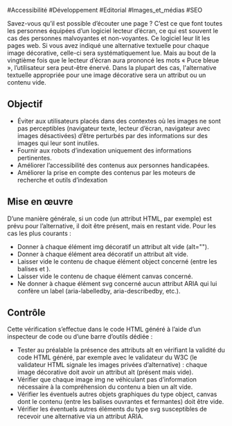 
#Accessibilité #Développement #Editorial #Images_et_médias #SEO

Savez-vous qu’il est possible d’écouter une page ? C’est ce que font toutes les personnes équipées d’un logiciel lecteur d’écran, ce qui est souvent le cas des personnes malvoyantes et non-voyantes. Ce logiciel leur lit les pages web. Si vous avez indiqué une alternative textuelle pour chaque image décorative, celle-ci sera systématiquement lue. Mais au bout de la vingtième fois que le lecteur d’écran aura prononcé les mots « Puce bleue », l’utilisateur sera peut-être énervé. Dans la plupart des cas, l'alternative textuelle appropriée pour une image décorative sera un attribut ou un contenu vide.

Objectif
--------

*   Éviter aux utilisateurs placés dans des contextes où les images ne sont pas perceptibles (navigateur texte, lecteur d’écran, navigateur avec images désactivées) d’être perturbés par des informations sur des images qui leur sont inutiles.
*   Fournir aux robots d’indexation uniquement des informations pertinentes.
*   Améliorer l’accessibilité des contenus aux personnes handicapées.
*   Améliorer la prise en compte des contenus par les moteurs de recherche et outils d’indexation

Mise en œuvre
-------------

D’une manière générale, si un code (un attribut HTML, par exemple) est prévu pour l’alternative, il doit être présent, mais en restant vide. Pour les cas les plus courants :

*   Donner à chaque élément img décoratif un attribut alt vide (alt="").
*   Donner à chaque élément area décoratif un attribut alt vide.
*   Laisser vide le contenu de chaque élément object concerné (entre les balises <object> et </object>).
*   Laisser vide le contenu de chaque élément canvas concerné.
*   Ne donner à chaque élément svg concerné aucun attribut ARIA qui lui confère un label (aria-labelledby, aria-describedby, etc.).

Contrôle
--------

Cette vérification s’effectue dans le code HTML généré à l’aide d’un inspecteur de code ou d’une barre d’outils dédiée :

*   Tester au préalable la présence des attributs alt en vérifiant la validité du code HTML généré, par exemple avec le validateur du W3C (le validateur HTML signale les images privées d’alternative) : chaque image décorative doit avoir un attribut alt (présent mais vide).
*   Vérifier que chaque image img ne véhiculant pas d’information nécessaire à la compréhension du contenu a bien un alt vide.
*   Vérifier les éventuels autres objets graphiques du type object, canvas dont le contenu (entre les balises ouvrantes et fermantes) doit être vide.
*   Vérifier les éventuels autres éléments du type svg susceptibles de recevoir une alternative via un attribut ARIA.
